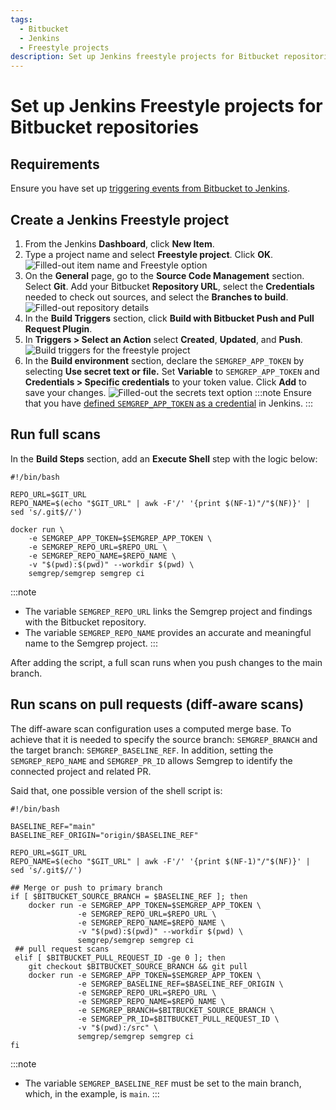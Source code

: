 ```yaml
---
tags:
  - Bitbucket
  - Jenkins
  - Freestyle projects
description: Set up Jenkins freestyle projects for Bitbucket repositories.
---
```


# Set up Jenkins Freestyle projects for Bitbucket repositories

## Requirements

Ensure you have set up [triggering events from Bitbucket to Jenkins](https://semgrep.dev/docs/kb/semgrep-ci/bitbucket-triggering-events-to-jenkins/).

## Create a Jenkins Freestyle project

1. From the Jenkins **Dashboard**, click **New Item**.
1. Type a project name and select **Freestyle project**. Click **OK**.
![Filled-out item name and Freestyle option](/img/kb/bitbucket-jenkins-freestyle.png)
1. On the **General** page, go to the **Source Code Management** section. Select **Git**. Add your Bitbucket **Repository URL**, select the **Credentials** needed to check out sources, and select the **Branches to build**.
![Filled-out repository details](/img/kb/bitbucket-jenkins-freestyle-repository-details.png)
1. In the **Build Triggers** section, click **<i class="fa-solid fa-square-check"></i> Build with Bitbucket Push and Pull Request Plugin**. 
1. In **Triggers > Select an Action** select **Created**, **Updated**, and **Push**.
![Build triggers for the freestyle project](/img/kb/bitbucket-jenkins-freestyle-events.png)
1. In the **Build environment** section, declare the `SEMGREP_APP_TOKEN` by selecting **Use secret text or file.** Set **Variable** to `SEMGREP_APP_TOKEN` and **Credentials > Specific credentials** to your token value. Click **Add** to save your changes.
![Filled-out the secrets text option](/img/kb/bitbucket-jenkins-freestyle-token.png)
:::note
Ensure that you have [defined `SEMGREP_APP_TOKEN` as a credential](https://www.jenkins.io/doc/book/using/using-credentials/#configuring-credentials) in Jenkins.
:::

## Run full scans 
In the **Build Steps** section, add an **Execute Shell** step with the logic below:
```
#!/bin/bash

REPO_URL=$GIT_URL
REPO_NAME=$(echo "$GIT_URL" | awk -F'/' '{print $(NF-1)"/"$(NF)}' | sed 's/.git$//')

docker run \
    -e SEMGREP_APP_TOKEN=$SEMGREP_APP_TOKEN \
    -e SEMGREP_REPO_URL=$REPO_URL \
    -e SEMGREP_REPO_NAME=$REPO_NAME \
    -v "$(pwd):$(pwd)" --workdir $(pwd) \
    semgrep/semgrep semgrep ci
```
:::note
- The variable `SEMGREP_REPO_URL` links the Semgrep project and findings with the Bitbucket repository.
- The variable `SEMGREP_REPO_NAME` provides an accurate and meaningful name to the Semgrep project.
:::

After adding the script, a full scan runs when you push changes to the main branch.

## Run scans on pull requests (diff-aware scans)

The diff-aware scan configuration uses a computed merge base. To achieve that it is needed to specify the source branch: `SEMGREP_BRANCH` and the target branch: `SEMGREP_BASELINE_REF`. In addition, setting the `SEMGREP_REPO_NAME` and `SEMGREP_PR_ID` allows Semgrep to identify the connected project and related PR.

Said that, one possible version of the shell script is:

```
#!/bin/bash

BASELINE_REF="main"
BASELINE_REF_ORIGIN="origin/$BASELINE_REF" 

REPO_URL=$GIT_URL
REPO_NAME=$(echo "$GIT_URL" | awk -F'/' '{print $(NF-1)"/"$(NF)}' | sed 's/.git$//')

## Merge or push to primary branch
if [ $BITBUCKET_SOURCE_BRANCH = $BASELINE_REF ]; then
    docker run -e SEMGREP_APP_TOKEN=$SEMGREP_APP_TOKEN \
               -e SEMGREP_REPO_URL=$REPO_URL \
               -e SEMGREP_REPO_NAME=$REPO_NAME \
               -v "$(pwd):$(pwd)" --workdir $(pwd) \
               semgrep/semgrep semgrep ci
 ## pull request scans
 elif [ $BITBUCKET_PULL_REQUEST_ID -ge 0 ]; then
    git checkout $BITBUCKET_SOURCE_BRANCH && git pull
    docker run -e SEMGREP_APP_TOKEN=$SEMGREP_APP_TOKEN \
    		   -e SEMGREP_BASELINE_REF=$BASELINE_REF_ORIGIN \
               -e SEMGREP_REPO_URL=$REPO_URL \
               -e SEMGREP_REPO_NAME=$REPO_NAME \
               -e SEMGREP_BRANCH=$BITBUCKET_SOURCE_BRANCH \
               -e SEMGREP_PR_ID=$BITBUCKET_PULL_REQUEST_ID \
               -v "$(pwd):/src" \
               semgrep/semgrep semgrep ci
fi 
```

:::note
- The variable `SEMGREP_BASELINE_REF` must be set to the main branch, which, in the example, is `main`.
:::
